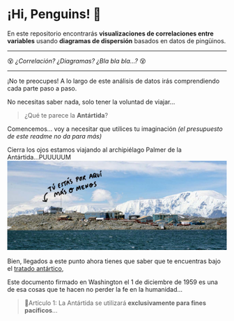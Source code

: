 # ¡Hi, Penguins! 🐧

En este repositorio encontrarás **visualizaciones de correlaciones entre variables** usando **diagramas de dispersión** basados en datos de pingüinos.

---
😵 *¿Correlación? ¿Diagramas? ¿Bla bla bla...?* 😵  

--- 

 ¡No te preocupes! A lo largo de este análisis de datos irás comprendiendo cada parte paso a paso.

No necesitas saber nada, solo tener la voluntad de viajar... 

> ¿Qué te parece la **Antártida**? 

Comencemos... voy a necesitar que utilices tu imaginación *(el presupuesto de este readme no da para más)* 

Cierra los ojos estamos viajando al archipiélago Palmer de la Antártida...PUUUUUM
<img src="./files/palmer_travel.jpg"/>

Bien, llegados a este punto ahora tienes que saber que te encuentras bajo el [tratado antártico](https://www.ciencia.gob.es/Organismos-y-Centros/Comite-Polar-Espanol/Tratado-Antartico.html;jsessionid=A025137586B4CCFB1D608323D604080C.1),

Este documento  firmado en Washington el 1 de diciembre de 1959 es una de esa cosas que te hacen no perder la fe en la humanidad...

> 📖Artículo 1: La Antártida se utilizará **exclusivamente para fines pacíficos**...



